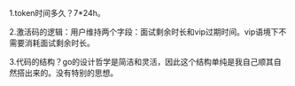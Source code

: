 1.token时间多久？7*24h。

2.激活码的逻辑：用户维持两个字段：面试剩余时长和vip过期时间。vip语境下不需要消耗面试剩余时长。

3.代码的结构？go的设计哲学是简洁和灵活，因此这个结构单纯是我自己顺其自然搭出来的。没有特别的思想。